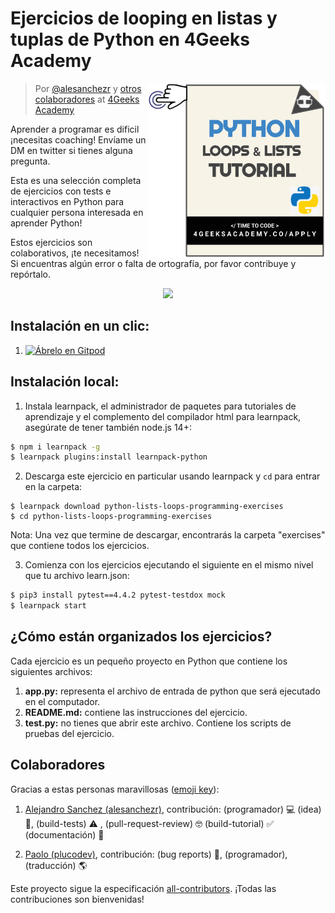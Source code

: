 <!-- hide -->
# Ejercicios de looping en listas y tuplas de Python en 4Geeks Academy</h1>

<a href="https://www.4geeksacademy.co"><img height="280" align="right" src="https://github.com/4GeeksAcademy/python-lists-loops-programming-exercises/blob/master/python-lp-badge.png"></a>

> Por [@alesanchezr](https://twitter.com/alesanchezr) y [otros colaboradores](https://github.com/4GeeksAcademy/python-lists-loops-programming-exercises/graphs/contributors) at [4Geeks Academy](https://4geeksacademy.co/)

<!-- endhide -->

Aprender a programar es dificil ¡necesitas coaching! Envíame un DM en twitter si tienes alguna pregunta.

Esta es una selección completa de ejercicios con tests e interactivos en Python para cualquier persona interesada en aprender Python!

Estos ejercicios son colaborativos, ¡te necesitamos! Si encuentras algún error o falta de ortografía, por favor contribuye y repórtalo.

<!-- hide -->
<p align="center">
  <img src="https://raw.githubusercontent.com/4GeeksAcademy/react-exercises/master/preview.gif">
</p>

## Instalación en un clic:

1. [![Ábrelo en Gitpod](https://gitpod.io/button/open-in-gitpod.svg)](https://gitpod.io#https://github.com/4GeeksAcademy/python-lists-loops-programming-exercises.git)

## Instalación local:

1. Instala learnpack, el administrador de paquetes para tutoriales de aprendizaje y el complemento del compilador html para learnpack, asegúrate de tener también node.js 14+:

```sh
$ npm i learnpack -g
$ learnpack plugins:install learnpack-python
```

2. Descarga este ejercicio en particular usando learnpack y `cd` para entrar en la carpeta:

```
$ learnpack download python-lists-loops-programming-exercises
$ cd python-lists-loops-programming-exercises
```

Nota: Una vez que termine de descargar, encontrarás la carpeta "exercises" que contiene todos los ejercicios.

3. Comienza con los ejercicios ejecutando el siguiente en el mismo nivel que tu archivo learn.json:

```sh
$ pip3 install pytest==4.4.2 pytest-testdox mock
$ learnpack start
```

<!-- endhide -->

## ¿Cómo están organizados los ejercicios?

Cada ejercicio es un pequeño proyecto en Python que contiene los siguientes archivos:

1. **app.py:** representa el archivo de entrada de python que será ejecutado en el computador.
2. **README.md:** contiene las instrucciones del ejercicio.
3. **test.py:** no tienes que abrir este archivo. Contiene los scripts de pruebas del ejercicio.

## Colaboradores
 
Gracias a estas personas maravillosas ([emoji key](https://github.com/kentcdodds/all-contributors#emoji-key)):

1. [Alejandro Sanchez (alesanchezr)](https://github.com/alesanchezr), contribución: (programador) 💻 (idea) 🤔, (build-tests) ⚠️ , (pull-request-review) 🤓 (build-tutorial) ✅ (documentación) 📖

2. [Paolo (plucodev)](https://github.com/plucodev), contribución: (bug reports) 🐛, (programador), (traducción) 🌎

Este proyecto sigue la especificación [all-contributors](https://github.com/kentcdodds/all-contributors). ¡Todas las contribuciones son bienvenidas!
